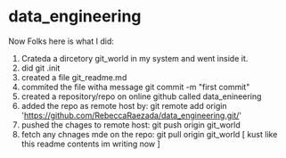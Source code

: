 # data_engineering

Now Folks here is what I did:
1. Crateda a dircetory git_world in my system and went inside it.
2. did git .init
3. created a file git_readme.md
4. commited the file witha message git commit -m "first commit"
5. created a repository/repo on online github called data_enineering
6. added the repo as remote host by: git remote add origin 'https://github.com/RebeccaRaezada/data_engineering.git/'
7. pushed the chages to remote host: git push origin git_world
8. fetch any chnages mde on the repo: git pull origin git_world [ kust like this readme contents im writing now ]
